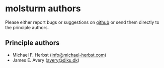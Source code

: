 # molsturm authors

Please either report bugs or suggestions on [github](https://github.com/molsturm/molsturm.git)
or send them directly to the principle authors.

## Principle authors
- Michael F. Herbst (info@michael-herbst.com)
- James E. Avery (avery@diku.dk)
